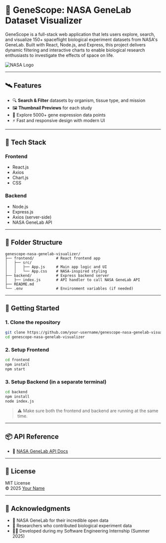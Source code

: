 
# 🚀 GeneScope: NASA GeneLab Dataset Visualizer

GeneScope is a full-stack web application that lets users explore, search, and visualize 150+ spaceflight biological experiment datasets from NASA's GeneLab. Built with React, Node.js, and Express, this project delivers dynamic filtering and interactive charts to enable biological research enthusiasts to investigate the effects of space on life.

![NASA Logo](https://upload.wikimedia.org/wikipedia/commons/e/e5/NASA_logo.svg)

---

## 🛰 Features

- 🔍 **Search & Filter** datasets by organism, tissue type, and mission
- 🖼️ **Thumbnail Previews** for each study
- 🧬 Explore 5000+ gene expression data points
- ⚡ Fast and responsive design with modern UI

---

## 🔧 Tech Stack

### Frontend
- React.js
- Axios
- Chart.js
- CSS 

### Backend
- Node.js
- Express.js
- Axios (server-side)
- NASA GeneLab API

---

## 📁 Folder Structure

```
genescope-nasa-genelab-visualizer/
├── frontend/          # React frontend app
│   ├── src/
│   │   ├── App.js     # Main app logic and UI
│   │   └── App.css    # NASA-inspired styling
├── backend/           # Express backend server
│   ├── index.js       # API handler to call NASA GeneLab API
├── README.md
└── .env               # Environment variables (if needed)
```

---

## 🚀 Getting Started

### 1. Clone the repository

```bash
git clone https://github.com/your-username/genescope-nasa-genelab-visualizer.git
cd genescope-nasa-genelab-visualizer
```

### 2. Setup Frontend

```bash
cd frontend
npm install
npm start
```

### 3. Setup Backend (in a separate terminal)

```bash
cd backend
npm install
node index.js
```

> ⚠️ Make sure both the frontend and backend are running at the same time.

---


## 📦 API Reference

- 🔗 [NASA GeneLab API Docs](https://genelab-data.ndc.nasa.gov/genelab/data-access)

---

## 📄 License

MIT License  
© 2025 [Your Name](https://github.com/your-username)

---

## 🌟 Acknowledgments

- 🚀 NASA GeneLab for their incredible open data  
- 🧪 Researchers who contributed biological experiment data  
- 👨‍💻 Developed during my Software Engineering Internship (Summer 2025)
